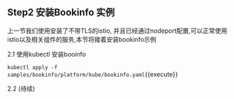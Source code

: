 ## Step2 安装Bookinfo 实例

 上一节我们使用安装了不带TLS的istio, 并且已经通过nodeport配置,可以正常使用istio以及相关组件的服务,本节将接着安装bookinfo示例

2.1 使用kubectl 安装booinfo 

`kubectl apply -f samples/bookinfo/platform/kube/bookinfo.yaml`{{execute}}



2.2 (待续)